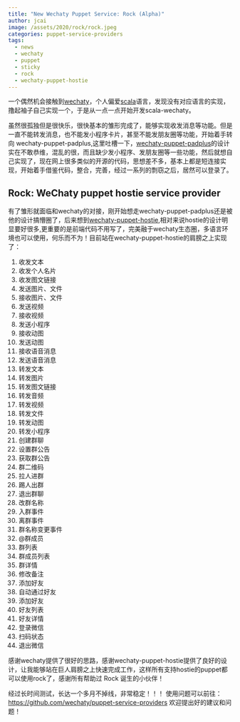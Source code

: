 ```yaml
---
title: "New Wechaty Puppet Service: Rock (Alpha)"
author: jcai
image: /assets/2020/rock/rock.jpeg
categories: puppet-service-providers
tags:
  - news
  - wechaty
  - puppet
  - sticky
  - rock
  - wechaty-puppet-hostie
---
```


一个偶然机会接触到[wechaty](https://github.com/wechaty)，个人偏爱[scala](https://scala-lang.org)语言，发现没有对应语言的实现，撸起袖子自己实现一个，于是从一点一点开始开发scala-wechaty。

虽然很孤独但是很快乐，很快基本的雏形完成了，能够实现收发消息等功能。但是一直不能转发消息，也不能发小程序卡片，甚至不能发朋友圈等功能，开始着手转向 wechaty-puppet-padplus,这里吐槽一下，[wechaty-puppet-padplus](https://github.com/wechaty/wechaty-puppet-padplus)的设计实在不敢恭维，混乱的很，而且缺少发小程序、发朋友圈等一些功能，然后就想自己实现了，现在网上很多类似的开源的代码，思想差不多，基本上都是短连接实现，开始着手借鉴代码，整合，完善，经过一系列的剽窃之后，居然可以登录了。

## Rock: WeChaty puppet hostie service provider

有了雏形就面临和wechaty的对接，刚开始想走wechaty-puppet-padplus还是被他的设计搞懵圈了，后来想到[wechaty-puppet-hostie](https://github.com/wechaty/wechaty-puppet-hostie),相对来说hostie的设计明显要好很多,更重要的是前端代码不用写了，完美融于wechaty生态圈，多语言环境也可以使用，何乐而不为！目前站在wechaty-puppet-hostie的肩膀之上实现了：

1. 收发文本
2. 收发个人名片
3. 收发图文链接
4. 发送图片、文件
5. 接收图片、文件
6. 发送视频
7. 接收视频
8. 发送小程序
9. 接收动图
10. 发送动图
11. 接收语音消息
12. 发送语音消息
13. 转发文本
14. 转发图片
15. 转发图文链接
16. 转发音频
17. 转发视频
18. 转发文件
19. 转发动图
20. 转发小程序
21. 创建群聊
22. 设置群公告
23. 获取群公告
24. 群二维码
25. 拉人进群
26. 踢人出群
27. 退出群聊
28. 改群名称
29. 入群事件
30. 离群事件
31. 群名称变更事件
32. @群成员
33. 群列表
34. 群成员列表
35. 群详情
36. 修改备注
37. 添加好友
38. 自动通过好友
39. 添加好友
40. 好友列表
41. 好友详情
42. 登录微信
43. 扫码状态
44. 退出微信

感谢wechaty提供了很好的思路，感谢wechaty-puppet-hostie提供了良好的设计，让我能够站在巨人肩膀之上快速完成工作，这样所有支持hostie的puppet都可以使用rock了，感谢所有帮助过 Rock 诞生的小伙伴！

经过长时间测试，长达一个多月不掉线，非常稳定！！！
使用问题可以前往：<https://github.com/wechaty/puppet-service-providers>  欢迎提出好的建议和问题！
